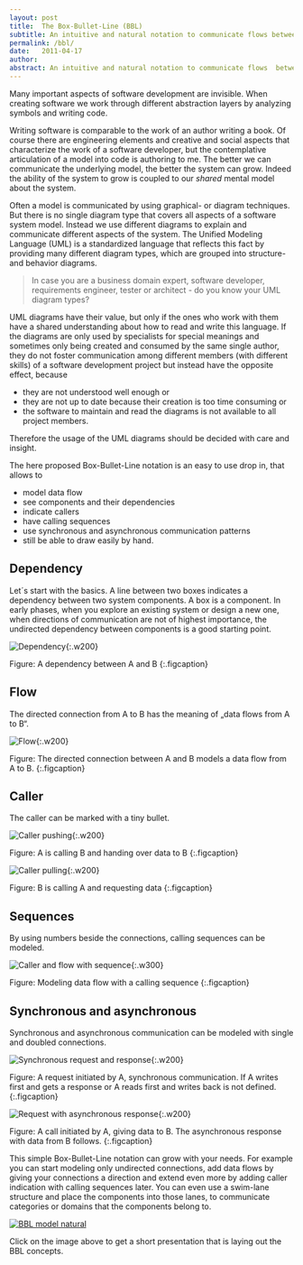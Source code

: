 ```yaml
---
layout: post
title:  The Box-Bullet-Line (BBL)
subtitle: An intuitive and natural notation to communicate flows between components
permalink: /bbl/
date:   2011-04-17
author: 
abstract: An intuitive and natural notation to communicate flows  between components.
---
```

Many important aspects of software development are invisible. When creating software we work through different abstraction layers by analyzing symbols and writing code. 

Writing software is comparable to the work of an author writing a book. Of course there are engineering elements and creative and social aspects that characterize the work of a software developer, but the contemplative articulation of a model into code is authoring to me. The better we can communicate the underlying model, the better the system can grow. Indeed the ability of the system to grow is coupled to our *shared* mental model about the system.

Often a model is communicated by using graphical- or diagram techniques. But there is no single diagram type that covers all aspects of a software system model. Instead we use different diagrams to explain and communicate different aspects of the system. The Unified Modeling Language (UML) is a standardized language that reflects this fact by providing many different diagram types, which are grouped into structure- and behavior diagrams.

> In case you are a business domain expert, software developer, requirements engineer, tester or architect - do you know your UML diagram types?

UML diagrams have their value, but only if the ones who work with them have a shared understanding about how to read and write this language. If the diagrams are only used by specialists for special meanings and sometimes only being created and consumed by the same single author, they do not foster communication among different members (with different skills) of a software development project but instead have the opposite effect, because

* they are not understood well enough or 
* they are not up to date because their creation is too time consuming or 
* the software to maintain and read the diagrams is not available to all project members. 

Therefore the usage of the UML diagrams should be decided with care and insight.

The here proposed Box-Bullet-Line notation is an easy to use drop in, that allows to  

* model data flow
* see components and their dependencies
* indicate callers
* have calling sequences
* use synchronous and asynchronous communication patterns
* still be able to draw easily by hand.

Dependency
---

Let´s start with the basics. A line between two boxes indicates a dependency between two system components. A box is a component. In early phases, when you explore an existing system or design a new one, when directions of communication are not of highest importance, the undirected dependency between components is a good starting point.

![Dependency]({{site.url}}/i/blog/bbl_dependency.png){:.w200}

Figure: A dependency between A and B
{:.figcaption}

Flow
---

The directed connection from A to B has the meaning of „data flows from A to B“. 

![Flow]({{site.url}}/i/blog/bbl_flow.png){:.w200}

Figure: The directed connection between A and B models a data flow from A to B.
{:.figcaption}

Caller
---

The caller can be marked with a tiny bullet.

![Caller pushing]({{site.url}}/i/blog/bbl_caller_push.png){:.w200}

Figure: A is calling B and handing over data to B
{:.figcaption}

![Caller pulling]({{site.url}}/i/blog/bbl_caller_pull.png){:.w200}

Figure: B is calling A and requesting data
{:.figcaption}

Sequences
---

By using numbers beside the connections, calling sequences can be modeled.

![Caller and flow with sequence]({{site.url}}/i/blog/bbl_caller_and_flow_sequence.png){:.w300}

Figure: Modeling data flow with a calling sequence
{:.figcaption}

Synchronous and asynchronous
---

Synchronous and asynchronous communication can be modeled with single and doubled connections.

![Synchronous request and response]({{site.url}}/i/blog/bbl_sync.png){:.w200}

Figure: A request initiated by A, synchronous communication. If A writes first and gets a response or A reads first and writes back is not defined.
{:.figcaption}

![Request with asynchronous response]({{site.url}}/i/blog/bbl_async.png){:.w200}

Figure: A call initiated by A, giving data to B. The asynchronous response with data from B follows.
{:.figcaption}

This simple Box-Bullet-Line notation can grow with your needs. For example you can start modeling only undirected connections, add data flows by giving your connections a direction and extend even more by adding caller indication with calling sequences later. You can even use a swim-lane structure and place the components into those lanes, to communicate categories or domains that the components belong to.


[![BBL model natural]({{site.url}}/i/blog/bbl_model_natural.jpg)]({{site.url}}/r/blog/bbl.pdf)

Click on the image above to get a short presentation that is laying out the BBL concepts.
